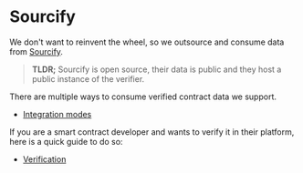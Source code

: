 # Sourcify

We don't want to reinvent the wheel, so we outsource and consume data from [Sourcify](https://sourcify.dev/).

> **TLDR;** Sourcify is open source, their data is public and they host a public instance of the verifier.

There are multiple ways to consume verified contract data we support.

- [Integration modes](./integration-modes.md)

If you are a smart contract developer and wants to verify it in their platform, here is a quick guide to do so:

- [Verification](./verification.md)
